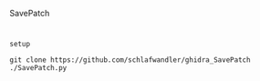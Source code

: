 SavePatch
#
`setup`
```
git clone https://github.com/schlafwandler/ghidra_SavePatch
./SavePatch.py
```